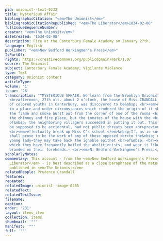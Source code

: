 ```yaml
---
pid: unionist--text-0232
title: Mysterious Affair
bibliographicCitation: "<em>The Unionist</em>"
bibliographicCitationRepublished: "<em>The Liberator</em>1834-02-08"
fullIssueSequenceNumber: 
creator: "<em>The Unionsit</em>"
dateCreated: '1634-02-08'
description: Fire at the Canterbury Female Academy on January 27th.
language: English
publisher: "<em>New Bedford Workingmen's Press</em>"
IsPartOf: 
rights: https://creativecommons.org/publicdomain/mark/1.0/
source: The Unionist
subject: Canterbury Female Academy; Vigilante Violence
type: Text
category: Unionist content
articleType: 
volume: '1'
issue: '26'
transcription: "“MYSTERIOUS AFFAIR. We learn from the Brooklyn Unionist, that on Tuesday
  <br>afternoon, 27th ult. about 2 o’clock, the house of Miss CRANDALL, the <br>instructress
  of colored youths in Canterbury, was discovered to be&nbsp; <br><em>on fire</em>,
  in a place and under circumstances which rendered the origin of it <br>inexplicable.
  The flame and smoke burst out from the corner of one of the rooms <br>farthest from
  the chimney and fire place, but the inmates of the house with the <br>assistance
  of&nbsp; the neighboring villagers succeeded in putting it out. This <br>would readily
  be supposed to be accidental, had not public threats been <br>previously made to&nbsp;
  <br><em>effectually break up Miss C’s school.</em>&nbsp;If, as is suspected, it
  shall prove to be the work of any of those opposed <br>to the&nbsp; efforts of this
  young lady—they may take back the ignoble epithet <br>of&nbsp; <br><em>‘incendiary’</em>&nbsp;with
  which they have frequently hailed the abolitionists, and wear it like <br>Cain,
  branded on their foreheads.— <br><em>N. Bedford Workingmen’s Press.</em>” <br>"
scholarlyNotes: 
commentary: This account - from the <em>New Bedford Workingmen's Press</em> via <em>The
  Liberator</em> - is best described as a close paraphrase of the material that was
  published in <em>The Unionist</em>
relatedPeople: Prudence Crandall
featured: 
repeated: 
relatedImage: unionist--image-0265
relatedText: 
relatedTextIssue: 
filename: 
caption: 
order: '231'
layout: items_item
collection: items
thumbnail: '""'
manifest: '""'
full: '""'
---
```

